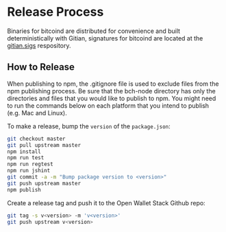 # Release Process

Binaries for bitcoind are distributed for convenience and built deterministically with Gitian, signatures for bitcoind are located at the [gitian.sigs](https://github.com/owstack/gitian.sigs) respository.

## How to Release

When publishing to npm, the .gitignore file is used to exclude files from the npm publishing process. Be sure that the bch-node directory has only the directories and files that you would like to publish to npm. You might need to run the commands below on each platform that you intend to publish (e.g. Mac and Linux).

To make a release, bump the `version` of the `package.json`:

```bash
git checkout master
git pull upstream master
npm install
npm run test
npm run regtest
npm run jshint
git commit -a -m "Bump package version to <version>"
git push upstream master
npm publish
```

Create a release tag and push it to the Open Wallet Stack Github repo:

```bash
git tag -s v<version> -m 'v<version>'
git push upstream v<version>
```
